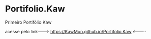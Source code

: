 # Portifolio.Kaw
Primeiro Portifólio Kaw


acesse pelo link---> https://KawMon.github.io/Portifolio.Kaw <----

